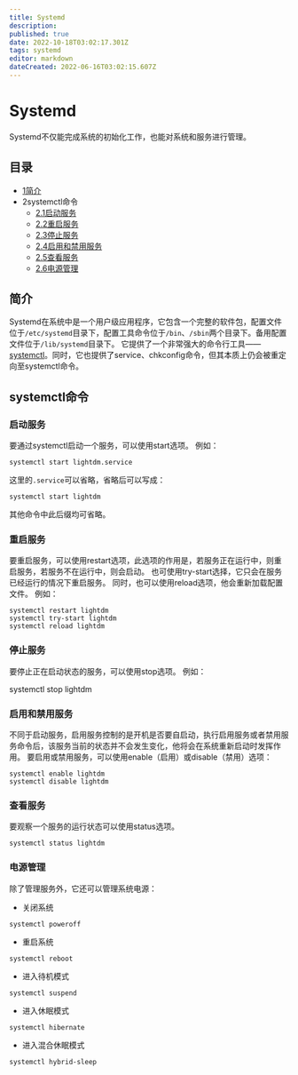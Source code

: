 ```yaml
---
title: Systemd
description: 
published: true
date: 2022-10-18T03:02:17.301Z
tags: systemd
editor: markdown
dateCreated: 2022-06-16T03:02:15.607Z
---
```


# Systemd
Systemd不仅能完成系统的初始化工作，也能对系统和服务进行管理。

## 目录



- [1简介](http://old.deepin.wiki/index.php?title=Systemd#.E7.AE.80.E4.BB.8B)
- 2systemctl命令
  - [2.1启动服务](http://old.deepin.wiki/index.php?title=Systemd#.E5.90.AF.E5.8A.A8.E6.9C.8D.E5.8A.A1)
  - [2.2重启服务](http://old.deepin.wiki/index.php?title=Systemd#.E9.87.8D.E5.90.AF.E6.9C.8D.E5.8A.A1)
  - [2.3停止服务](http://old.deepin.wiki/index.php?title=Systemd#.E5.81.9C.E6.AD.A2.E6.9C.8D.E5.8A.A1)
  - [2.4启用和禁用服务](http://old.deepin.wiki/index.php?title=Systemd#.E5.90.AF.E7.94.A8.E5.92.8C.E7.A6.81.E7.94.A8.E6.9C.8D.E5.8A.A1)
  - [2.5查看服务](http://old.deepin.wiki/index.php?title=Systemd#.E6.9F.A5.E7.9C.8B.E6.9C.8D.E5.8A.A1)
  - [2.6电源管理](http://old.deepin.wiki/index.php?title=Systemd#.E7.94.B5.E6.BA.90.E7.AE.A1.E7.90.86)

## 简介

Systemd在系统中是一个用户级应用程序，它包含一个完整的软件包，配置文件位于`/etc/systemd`目录下，配置工具命令位于`/bin`、`/sbin`两个目录下。备用配置文件位于`/lib/systemd`目录下。
它提供了一个非常强大的命令行工具——[systemctl](http://old.deepin.wiki/index.php?title=Systemd#systemctl.E5.91.BD.E4.BB.A4)。同时，它也提供了service、chkconfig命令，但其本质上仍会被重定向至systemctl命令。

## systemctl命令

### 启动服务

要通过systemctl启动一个服务，可以使用start选项。
例如：

```
systemctl start lightdm.service
```

这里的`.service`可以省略，省略后可以写成：

```
systemctl start lightdm
```

其他命令中此后缀均可省略。

### 重启服务

要重启服务，可以使用restart选项，此选项的作用是，若服务正在运行中，则重启服务，若服务不在运行中，则会启动。
也可使用try-start选择，它只会在服务已经运行的情况下重启服务。
同时，也可以使用reload选项，他会重新加载配置文件。
例如：

```
systemctl restart lightdm
systemctl try-start lightdm
systemctl reload lightdm
```

### 停止服务

要停止正在启动状态的服务，可以使用stop选项。
例如：

systemctl stop lightdm

### 启用和禁用服务

不同于启动服务，启用服务控制的是开机是否要自启动，执行启用服务或者禁用服务命令后，该服务当前的状态并不会发生变化，他将会在系统重新启动时发挥作用。 要启用或禁用服务，可以使用enable（启用）或disable（禁用）选项：

```
systemctl enable lightdm
systemctl disable lightdm
```

### 查看服务

要观察一个服务的运行状态可以使用status选项。

```
systemctl status lightdm
```

### 电源管理

除了管理服务外，它还可以管理系统电源：

- 关闭系统

```
systemctl poweroff
```

- 重启系统

```
systemctl reboot
```

- 进入待机模式

```
systemctl suspend
```

- 进入休眠模式

```
systemctl hibernate
```

- 进入混合休眠模式

```
systemctl hybrid-sleep
```